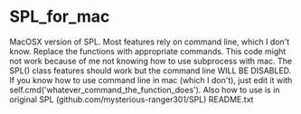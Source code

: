 # SPL_for_mac
MacOSX version of SPL. Most features rely on command line, which I don't know. Replace the functions with appropriate commands.
This code might not work because of me not knowing how to use subprocess with mac. The SPL() class features should work
but the command line WILL BE DISABLED. If you know how to use command line in mac (which I don't), just edit it with
self.cmd('whatever_command_the_function_does'). Also how to use is in original SPL (github.com/mysterious-ranger301/SPL) README.txt
